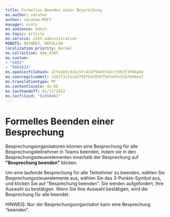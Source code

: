 ```yaml
---
title: Formelles Beenden einer Besprechung
ms.author: cmcatee
author: cmcatee-MSFT
manager: scotv
ms.audience: Admin
ms.topic: article
ms.service: o365-administration
ROBOTS: NOINDEX, NOFOLLOW
localization_priority: Normal
ms.collection: Adm_O365
ms.custom:
- "5852"
- "9002623"
ms.openlocfilehash: d7fea03cd1bc5fc824f5643f4dc7cb63f3f60ab9
ms.sourcegitcommit: c26373c21c837937b41026f56fedfc51b7b80ea7
ms.translationtype: MT
ms.contentlocale: de-DE
ms.lasthandoff: 01/12/2022
ms.locfileid: "61950461"
---
```

# <a name="how-to-formally-end-a-meeting"></a>Formelles Beenden einer Besprechung

Besprechungsorganisatoren können eine Besprechung für alle Besprechungsteilnehmer in Teams beenden, indem sie in den Besprechungssteuerelementen innerhalb der Besprechung auf **"Besprechung beenden"** klicken.  

Um eine laufende Besprechung für alle Teilnehmer zu beenden, wählen Sie Besprechungssteuerelemente aus, wählen Sie das 3-Punkte-Symbol aus, und klicken Sie auf "Besprechung beenden". Sie werden aufgefordert, Ihre Auswahl zu bestätigen. Wenn Sie Ihre Auswahl bestätigen, wird die Besprechung für alle beendet.

HINWEIS: Nur der Besprechungsorganisator kann eine Besprechung "beenden".